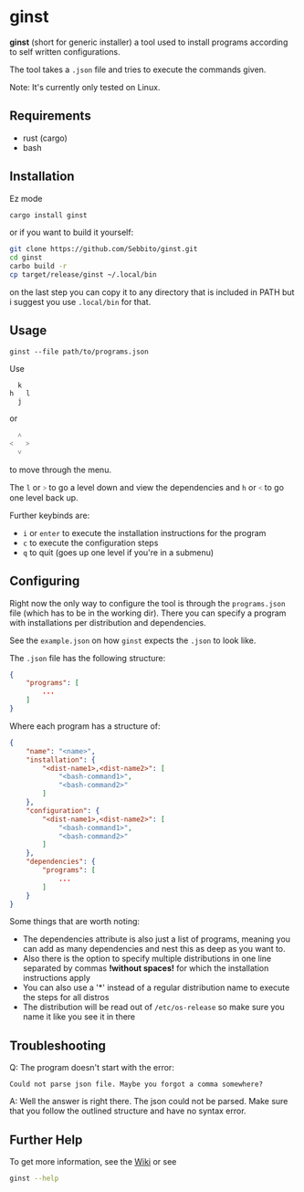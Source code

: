 # ginst

**ginst** (short for generic installer) a tool used to install programs according to self written configurations.

The tool takes a `.json` file and tries to execute the commands given.

Note: It's currently only tested on Linux.

## Requirements

-  rust (cargo)
-  bash

## Installation

Ez mode

```bash
cargo install ginst
```

or if you want to build it yourself:

```bash
git clone https://github.com/Sebbito/ginst.git
cd ginst
carbo build -r
cp target/release/ginst ~/.local/bin
```

on the last step you can copy it to any directory that is included in PATH but i suggest you use `.local/bin` for that.

## Usage

`ginst --file path/to/programs.json`

Use
```
  k
h   l
  j
```
or 

```
  ˄
˂   ˃
  ˅
```
to move through the menu.

The `l` or `˃` to go a level down and view the dependencies and `h` or `˂` to go one level back up.

Further keybinds are:

-  `i` or `enter` to execute the installation instructions for the program
-  `c` to execute the configuration steps
-  `q` to quit (goes up one level if you're in a submenu)

## Configuring

Right now the only way to configure the tool is through the `programs.json` file (which has to be in the working dir). There you can specify a program with installations per distribution and dependencies.

See the `example.json` on how `ginst` expects the `.json` to look like.

The `.json` file has the following structure:

```json
{
    "programs": [
        ...
    ]
}
```

Where each program has a structure of:

```json
{
    "name": "<name>",
    "installation": {
        "<dist-name1>,<dist-name2>": [
            "<bash-command1>",
            "<bash-command2>"
        ]
    },
    "configuration": {
        "<dist-name1>,<dist-name2>": [
            "<bash-command1>",
            "<bash-command2>"
        ]
    },
    "dependencies": {
        "programs": [
            ...
        ]
    }
}
```

Some things that are worth noting:

-  The dependencies attribute is also just a list of programs, meaning you can add as many dependencies and nest this as deep as you want to.
-  Also there is the option to specify multiple distributions in one line separated by commas **!without spaces!** for which the installation instructions apply
-  You can also use a '\*' instead of a regular distribution name to execute the steps for all distros
-  The distribution will be read out of `/etc/os-release` so make sure you name it like you see it in there

## Troubleshooting

Q: The program doesn't start with the error:

`Could not parse json file. Maybe you forgot a comma somewhere?`

A: Well the answer is right there. The json could not be parsed. Make sure that you follow the outlined structure and have no syntax error.

## Further Help

To get more information, see the [Wiki](https://github.com/Sebbito/ginst/wiki) or see

```bash
ginst --help
```

